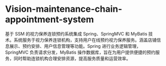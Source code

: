 # Vision-maintenance-chain-appointment-system
基于 SSM 的视力保养连锁预约系统集成 Spring、SpringMVC 和 MyBatis 技术。系统服务于视力保养连锁机构，支持用户在线预约视力保养服务。涵盖店铺信息展示、预约安排、用户信息管理等功能。Spring 进行业务逻辑管理，SpringMVC 负责请求分发，MyBatis 操作数据库，旨在为用户提供便捷的预约服务，同时帮助连锁机构合理安排资源，提高服务质量和运营效率。
